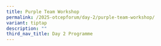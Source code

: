 ```yaml
---
title: Purple Team Workshop
permalink: /2025-otcepforum/day-2/purple-team-workshop/
variant: tiptap
description: ""
third_nav_title: Day 2 Programme
---
```

<p></p>